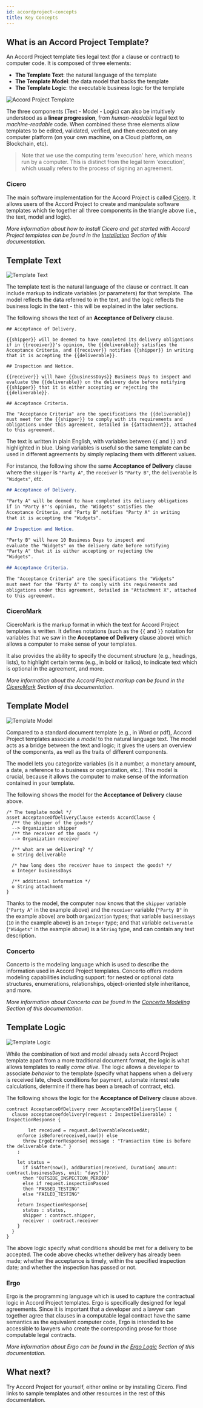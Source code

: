```yaml
---
id: accordproject-concepts
title: Key Concepts
---
```


## What is an Accord Project Template?

An Accord Project template ties legal text (for a clause or contract) to computer code. It is composed of three elements:

- **The Template Text**: the natural language of the template
- **The Template Model**: the data model that backs the template
- **The Template Logic**: the executable business logic for the template

![Accord Project Template](assets/020/template.png)

The three components (Text - Model - Logic) can also be intuitively understood as a **linear progression**, from _human-readable_ legal text to _machine-readable_ code. When combined these three elements allow templates to be edited, validated, verified, and then executed on any computer platform (on your own machine, on a Cloud platform, on Blockchain, etc).

> Note that we use the computing term 'execution' here, which means run by a computer. This is distinct from the legal term 'execution', which usually refers to the process of signing an agreement.

### Cicero

The main software implementation for the Accord Project is called [Cicero](https://github.com/accordproject/cicero). It allows users of the Accord Project to create and manipulate software templates which tie together all three components in the triangle above (i.e., the text, model and logic).

_More information about how to install Cicero and get started with Accord Project templates can be found in the [Installation](accordproject-installation) Section of this documentation._

## Template Text

![Template Text](assets/020/template_text.png)

The template text is the natural language of the clause or contract. It can include markup to indicate variables (or parameters) for that template. The model reflects the data referred to in the text, and the logic reflects the business logic in the text - this will be explained in the later sections.

The following shows the text of an **Acceptance of Delivery** clause.

```tem
## Acceptance of Delivery.

{{shipper}} will be deemed to have completed its delivery obligations
if in {{receiver}}'s opinion, the {{deliverable}} satisfies the
Acceptance Criteria, and {{receiver}} notifies {{shipper}} in writing
that it is accepting the {{deliverable}}.

## Inspection and Notice.

{{receiver}} will have {{businessDays}} Business Days to inspect and
evaluate the {{deliverable}} on the delivery date before notifying
{{shipper}} that it is either accepting or rejecting the
{{deliverable}}.

## Acceptance Criteria.

The "Acceptance Criteria" are the specifications the {{deliverable}}
must meet for the {{shipper}} to comply with its requirements and
obligations under this agreement, detailed in {{attachment}}, attached
to this agreement.
```

The text is written in plain English, with variables between `{{` and `}}` and highlighted in blue. Using variables is useful so the same template can be used in different agreements by simply replacing them with different values.

For instance, the following show the same **Acceptance of Delivery** clause where the `shipper` is `"Party A"`, the `receiver` is `"Party B"`, the `deliverable` is `"Widgets"`, etc.

```md
## Acceptance of Delivery.

"Party A" will be deemed to have completed its delivery obligations
if in "Party B"'s opinion, the "Widgets" satisfies the
Acceptance Criteria, and "Party B" notifies "Party A" in writing
that it is accepting the "Widgets".

## Inspection and Notice.

"Party B" will have 10 Business Days to inspect and
evaluate the "Widgets" on the delivery date before notifying
"Party A" that it is either accepting or rejecting the
"Widgets".

## Acceptance Criteria.

The "Acceptance Criteria" are the specifications the "Widgets"
must meet for the "Party A" to comply with its requirements and
obligations under this agreement, detailed in "Attachment X", attached
to this agreement.
```

### CiceroMark

CiceroMark is the markup format in which the text for Accord Project templates is written. It defines notations (such as the `{{` and `}}` notation for variables that we saw in the **Acceptance of Delivery** clause above) which allows a computer to make sense of your templates.

It also provides the ability to specify the document structure (e.g., headings, lists), to highlight certain terms (e.g., in bold or italics), to indicate text which is optional in the agreement, and more.

_More information about the Accord Project markup can be found in the [CiceroMark](markup-cicero) Section of this documentation._

## Template Model

![Template Model](assets/020/template_model.png)

Compared to a standard document template (e.g., in Word or pdf), Accord Project templates associate a _model_ to the natural language text. The model acts as a bridge between the text and logic; it gives the users an overview of the components, as well as the traits of different components.

The model lets you categorize variables (is it a number, a monetary amount, a date, a reference to a business or organization, etc.). This model is crucial, because it allows the computer to make sense of the information contained in your template.

The following shows the model for the **Acceptance of Delivery** clause above.

```ergo
/* The template model */
asset AcceptanceOfDeliveryClause extends AccordClause {
  /** the shipper of the goods*/
  --> Organization shipper
  /** the receiver of the goods */
  --> Organization receiver

  /** what are we delivering? */
  o String deliverable

  /* how long does the receiver have to inspect the goods? */
  o Integer businessDays

  /** additional information */
  o String attachment
}
```

Thanks to the model, the computer now knows that the `shipper` variable (`"Party A"` in the example above) and the `receiver` variable (`"Party B"` in the example above) are both `Organization` types; that variable `businessDays` (`10` in the example above) is an `Integer` type; and that variable `deliverable` (`"Widgets"` in the example above) is a `String` type, and can contain any text description.

### Concerto

Concerto is the modeling language which is used to describe the information used in Accord Project templates. Concerto offers modern modeling capabilities including support: for nested or optional data structures, enumerations, relationships, object-oriented style inheritance, and more.

_More information about Concerto can be found in the [Concerto Modeling](model-concerto) Section of this documentation._

## Template Logic

![Template Logic](assets/020/template_logic.png)

While the combination of text and model already sets Accord Project template apart from a more traditional document format, the logic is what allows templates to really _come alive_. The logic allows a developer to associate _behavior_ to the template (specify what happens when a delivery is received late, check conditions for payment, automate interest rate calculations, determine if there has been a breach of contract, etc).

The following shows the logic for the **Acceptance of Delivery** clause above.

```ergo
contract AcceptanceOfDelivery over AcceptanceOfDeliveryClause {
  clause acceptanceofdelivery(request : InspectDeliverable) : InspectionResponse {

		let received = request.deliverableReceivedAt;
    enforce isBefore(received,now()) else
      throw ErgoErrorResponse{ message : "Transaction time is before the deliverable date." }
    ;

    let status =
      if isAfter(now(), addDuration(received, Duration{ amount: contract.businessDays, unit: "days"}))
      then "OUTSIDE_INSPECTION_PERIOD"
      else if request.inspectionPassed
      then "PASSED_TESTING"
      else "FAILED_TESTING"
    ;
    return InspectionResponse{
      status : status,
      shipper : contract.shipper,
      receiver : contract.receiver
    }
  }
}
```

The above logic specify what conditions should be met for a delivery to be accepted. The code above checks whether delivery has already been made; whether the acceptance is timely, within the specified inspection date; and whether the inspection has passed or not.

### Ergo

Ergo is the programming language which is used to capture the contractual logic in Accord Project templates. Ergo is specifically designed for legal agreements. Since it is important that a developer and a lawyer can together agree that clauses in a computable legal contract have the same semantics as the equivalent computer code, Ergo is intended to be accessible to lawyers who create the corresponding prose for those computable legal contracts.

_More information about Ergo can be found in the [Ergo Logic](logic-ergo) Section of this documentation._

## What next?

Try Accord Project for yourself, either online or by installing Cicero. Find links to sample templates and other resources in the rest of this documentation.
